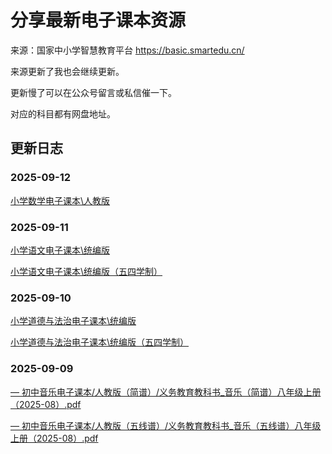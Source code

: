 # 分享最新电子课本资源

来源：国家中小学智慧教育平台 https://basic.smartedu.cn/

来源更新了我也会继续更新。

更新慢了可以在公众号留言或私信催一下。

对应的科目都有网盘地址。
<!-- <img width="800" alt="image" src="https://github.com/user-attachments/assets/3e16f0a4-c317-4375-bbf2-ea754ebd1118" /> -->

## 更新日志

### 2025-09-12
[小学数学电子课本\人教版](https://github.com/zhongyuanqi/dianzi-keben/blob/main/%E5%B0%8F%E5%AD%A6%E7%94%B5%E5%AD%90%E8%AF%BE%E6%9C%AC/%E5%B0%8F%E5%AD%A6%E6%95%B0%E5%AD%A6%E7%94%B5%E5%AD%90%E8%AF%BE%E6%9C%AC.md)

### 2025-09-11
[小学语文电子课本\统编版](https://github.com/zhongyuanqi/dianzi-keben/blob/main/%E5%B0%8F%E5%AD%A6%E7%94%B5%E5%AD%90%E8%AF%BE%E6%9C%AC/%E5%B0%8F%E5%AD%A6%E8%AF%AD%E6%96%87%E7%94%B5%E5%AD%90%E8%AF%BE%E6%9C%AC.md)

[小学语文电子课本\统编版（五四学制）](https://github.com/zhongyuanqi/dianzi-keben/blob/main/%E5%B0%8F%E5%AD%A6%E7%94%B5%E5%AD%90%E8%AF%BE%E6%9C%AC/%E5%B0%8F%E5%AD%A6%E8%AF%AD%E6%96%87%E7%94%B5%E5%AD%90%E8%AF%BE%E6%9C%AC.md)

### 2025-09-10
[小学道德与法治电子课本\统编版](https://github.com/zhongyuanqi/dianzi-keben/blob/main/%E5%B0%8F%E5%AD%A6%E7%94%B5%E5%AD%90%E8%AF%BE%E6%9C%AC/%E5%B0%8F%E5%AD%A6%E9%81%93%E5%BE%B7%E4%B8%8E%E6%B3%95%E6%B2%BB%E7%94%B5%E5%AD%90%E8%AF%BE%E6%9C%AC.md)

[小学道德与法治电子课本\统编版（五四学制）](https://github.com/zhongyuanqi/dianzi-keben/blob/main/%E5%B0%8F%E5%AD%A6%E7%94%B5%E5%AD%90%E8%AF%BE%E6%9C%AC/%E5%B0%8F%E5%AD%A6%E9%81%93%E5%BE%B7%E4%B8%8E%E6%B3%95%E6%B2%BB%E7%94%B5%E5%AD%90%E8%AF%BE%E6%9C%AC.md)

### 2025-09-09
[–– 初中音乐电子课本/人教版（简谱）/义务教育教科书_音乐（简谱）八年级上册（2025-08）.pdf](https://github.com/zhongyuanqi/dianzi-keben/blob/main/%E5%88%9D%E4%B8%AD%E7%94%B5%E5%AD%90%E8%AF%BE%E6%9C%AC/%E5%88%9D%E4%B8%AD%E9%9F%B3%E4%B9%90%E7%94%B5%E5%AD%90%E8%AF%BE%E6%9C%AC)  

[–– 初中音乐电子课本/人教版（五线谱）/义务教育教科书_音乐（五线谱）八年级上册（2025-08）.pdf](https://github.com/zhongyuanqi/dianzi-keben/blob/main/%E5%88%9D%E4%B8%AD%E7%94%B5%E5%AD%90%E8%AF%BE%E6%9C%AC/%E5%88%9D%E4%B8%AD%E9%9F%B3%E4%B9%90%E7%94%B5%E5%AD%90%E8%AF%BE%E6%9C%AC)  
